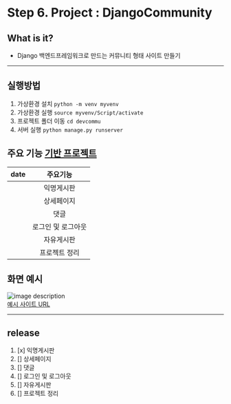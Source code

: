 # Step 6. Project : DjangoCommunity
## What is it?
- Django 백엔드프레임워크로 만드는 커뮤니티 형태 사이트 만들기
------
## 실행방법
<!-- Code -->
1. 가상환경 설치 `python -m venv myvenv`
2. 가상환경 실행 `source myvenv/Script/activate`
3. 프로젝트 폴더 이동 `cd devcommu`
4. 서버 실행 `python manage.py runserver`

## 주요 기능 [기반 프로젝트](https://github.com/LEEJUNB/DjangoBlog)
<!-- Table -->
|date|주요기능|
|:--:|:--:|
||익명게시판|
||상세페이지|
||댓글|
||로그인 및 로그아웃|
||자유게시판|
||프로젝트 정리|

## 화면 예시
<!-- Image -->
![image description](https://img1.daumcdn.net/thumb/R1280x0/?scode=mtistory2&fname=https%3A%2F%2Fblog.kakaocdn.net%2Fdn%2F9EwyO%2Fbtq0Y4oJvXZ%2FRsEZOnjfGGfRUkcaGpegDk%2Fimg.png)<br/>
[예시 사이트 URL](https://startbootstrap.com/previews/sb-admin-2)

----------
## release
1. [x] 익명게시판
2. [] 상세페이지
3. [] 댓글
4. [] 로그인 및 로그아웃
5. [] 자유게시판
6. [] 프로젝트 정리

